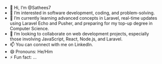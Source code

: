 - 👋 Hi, I’m @Sathees7
- 👀 I’m interested in software development, coding, and problem-solving.
- 🌱 I’m currently learning advanced concepts in Laravel, real-time updates using Laravel Echo and Pusher, and preparing for my top-up degree in Computer Science.
- 💞️ I’m looking to collaborate on web development projects, especially those involving JavaScript, React, Node.js, and Laravel.
- 📫 You can connect with me on LinkedIn.
- 😄 Pronouns: He/Him
- ⚡ Fun fact: ...

